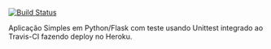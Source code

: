 [![Build Status](https://travis-ci.com/JobaDiniz/fiap-devopslap.svg?branch=main)](https://travis-ci.com/JobaDiniz/fiap-devopslap)

Aplicação Simples em  Python/Flask com teste usando Unittest integrado ao Travis-CI fazendo deploy no Heroku.
